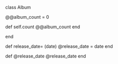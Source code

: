 class Album

  @@album_count = 0 
  
  def self.count
    @@album_count
  end
  

  
end

  def release_date= (date)
    @release_date = date 
  end
  
  def @release_date
    @release_date
  end